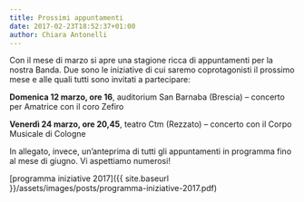 ```yaml
---
title: Prossimi appuntamenti
date: 2017-02-23T18:52:37+01:00
author: Chiara Antonelli
---
```

Con il mese di marzo si apre una stagione ricca di appuntamenti per la nostra Banda. Due sono le iniziative di cui
saremo coprotagonisti il prossimo mese e alle quali tutti sono invitati a partecipare:

**Domenica 12 marzo, ore 16**, auditorium San Barnaba (Brescia) &#8211; concerto per Amatrice con il coro Zefiro

**Venerdì 24 marzo, ore 20,45**, teatro Ctm (Rezzato) &#8211; concerto con il Corpo Musicale di Cologne

In allegato, invece, un&#8217;anteprima di tutti gli appuntamenti in programma fino al mese di giugno. Vi aspettiamo
numerosi!

[programma iniziative 2017]({{ site.baseurl }}/assets/images/posts/programma-iniziative-2017.pdf)